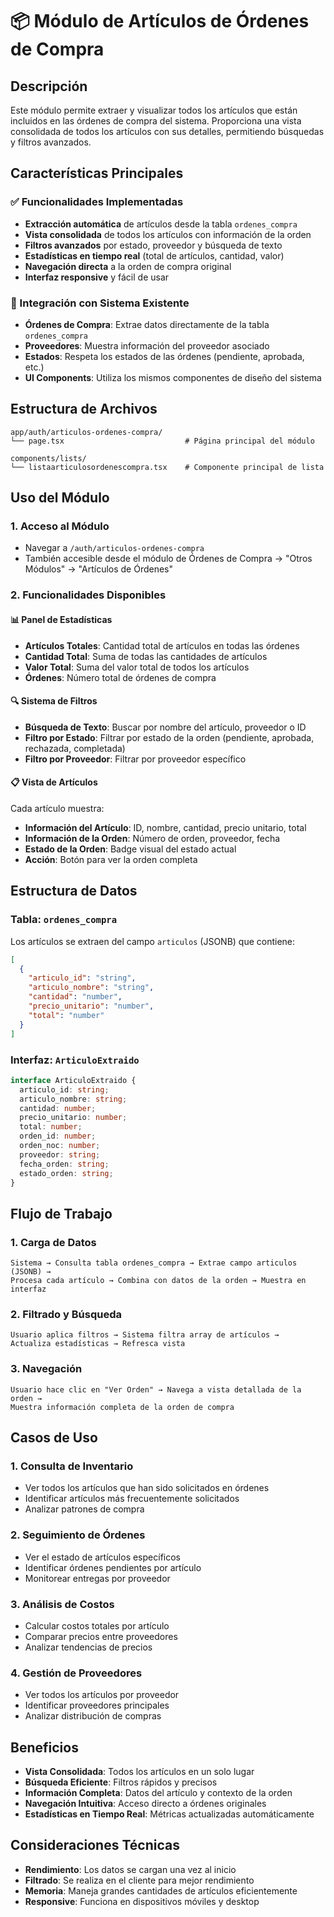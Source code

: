 # 📦 Módulo de Artículos de Órdenes de Compra

## Descripción

Este módulo permite extraer y visualizar todos los artículos que están incluidos en las órdenes de compra del sistema. Proporciona una vista consolidada de todos los artículos con sus detalles, permitiendo búsquedas y filtros avanzados.

## Características Principales

### ✅ Funcionalidades Implementadas

- **Extracción automática** de artículos desde la tabla `ordenes_compra`
- **Vista consolidada** de todos los artículos con información de la orden
- **Filtros avanzados** por estado, proveedor y búsqueda de texto
- **Estadísticas en tiempo real** (total de artículos, cantidad, valor)
- **Navegación directa** a la orden de compra original
- **Interfaz responsive** y fácil de usar

### 🔗 Integración con Sistema Existente

- **Órdenes de Compra**: Extrae datos directamente de la tabla `ordenes_compra`
- **Proveedores**: Muestra información del proveedor asociado
- **Estados**: Respeta los estados de las órdenes (pendiente, aprobada, etc.)
- **UI Components**: Utiliza los mismos componentes de diseño del sistema

## Estructura de Archivos

```
app/auth/articulos-ordenes-compra/
└── page.tsx                           # Página principal del módulo

components/lists/
└── listaarticulosordenescompra.tsx    # Componente principal de lista
```

## Uso del Módulo

### 1. Acceso al Módulo

- Navegar a `/auth/articulos-ordenes-compra`
- También accesible desde el módulo de Órdenes de Compra → "Otros Módulos" → "Artículos de Órdenes"

### 2. Funcionalidades Disponibles

#### 📊 Panel de Estadísticas

- **Artículos Totales**: Cantidad total de artículos en todas las órdenes
- **Cantidad Total**: Suma de todas las cantidades de artículos
- **Valor Total**: Suma del valor total de todos los artículos
- **Órdenes**: Número total de órdenes de compra

#### 🔍 Sistema de Filtros

- **Búsqueda de Texto**: Buscar por nombre del artículo, proveedor o ID
- **Filtro por Estado**: Filtrar por estado de la orden (pendiente, aprobada, rechazada, completada)
- **Filtro por Proveedor**: Filtrar por proveedor específico

#### 📋 Vista de Artículos

Cada artículo muestra:

- **Información del Artículo**: ID, nombre, cantidad, precio unitario, total
- **Información de la Orden**: Número de orden, proveedor, fecha
- **Estado de la Orden**: Badge visual del estado actual
- **Acción**: Botón para ver la orden completa

## Estructura de Datos

### Tabla: `ordenes_compra`

Los artículos se extraen del campo `articulos` (JSONB) que contiene:

```json
[
  {
    "articulo_id": "string",
    "articulo_nombre": "string",
    "cantidad": "number",
    "precio_unitario": "number",
    "total": "number"
  }
]
```

### Interfaz: `ArticuloExtraido`

```typescript
interface ArticuloExtraido {
  articulo_id: string;
  articulo_nombre: string;
  cantidad: number;
  precio_unitario: number;
  total: number;
  orden_id: number;
  orden_noc: number;
  proveedor: string;
  fecha_orden: string;
  estado_orden: string;
}
```

## Flujo de Trabajo

### 1. Carga de Datos

```
Sistema → Consulta tabla ordenes_compra → Extrae campo articulos (JSONB) →
Procesa cada artículo → Combina con datos de la orden → Muestra en interfaz
```

### 2. Filtrado y Búsqueda

```
Usuario aplica filtros → Sistema filtra array de artículos →
Actualiza estadísticas → Refresca vista
```

### 3. Navegación

```
Usuario hace clic en "Ver Orden" → Navega a vista detallada de la orden →
Muestra información completa de la orden de compra
```

## Casos de Uso

### 1. Consulta de Inventario

- Ver todos los artículos que han sido solicitados en órdenes
- Identificar artículos más frecuentemente solicitados
- Analizar patrones de compra

### 2. Seguimiento de Órdenes

- Ver el estado de artículos específicos
- Identificar órdenes pendientes por artículo
- Monitorear entregas por proveedor

### 3. Análisis de Costos

- Calcular costos totales por artículo
- Comparar precios entre proveedores
- Analizar tendencias de precios

### 4. Gestión de Proveedores

- Ver todos los artículos por proveedor
- Identificar proveedores principales
- Analizar distribución de compras

## Beneficios

- **Vista Consolidada**: Todos los artículos en un solo lugar
- **Búsqueda Eficiente**: Filtros rápidos y precisos
- **Información Completa**: Datos del artículo y contexto de la orden
- **Navegación Intuitiva**: Acceso directo a órdenes originales
- **Estadísticas en Tiempo Real**: Métricas actualizadas automáticamente

## Consideraciones Técnicas

- **Rendimiento**: Los datos se cargan una vez al inicio
- **Filtrado**: Se realiza en el cliente para mejor rendimiento
- **Memoria**: Maneja grandes cantidades de artículos eficientemente
- **Responsive**: Funciona en dispositivos móviles y desktop
